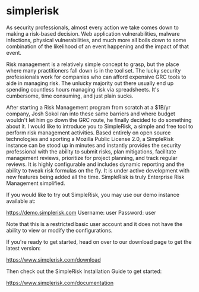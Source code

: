 simplerisk
==========
As security professionals, almost every action we take comes down to making a risk-based decision.  Web application vulnerabilities, malware infections, physical vulnerabilities, and much more all boils down to some combination of the likelihood of an event happening and the impact of that event.

Risk management is a relatively simple concept to grasp, but the place where many practitioners fall down is in the tool set.  The lucky security professionals work for companies who can afford expensive GRC tools to aide in managing risk.  The unlucky majority out there usually end up spending countless hours managing risk via spreadsheets.  It's cumbersome, time consuming, and just plain sucks.

After starting a Risk Management program from scratch at a $1B/yr company, Josh Sokol ran into these same barriers and where budget wouldn't let him go down the GRC route, he finally decided to do something about it.  I would like to introduce you to SimpleRisk, a simple and free tool to perform risk management activities.  Based entirely on open source technologies and sporting a Mozilla Public License 2.0, a SimpleRisk instance can be stood up in minutes and instantly provides the security professional with the ability to submit risks, plan mitigations, facilitate management reviews, prioritize for project planning, and track regular reviews.  It is highly configurable and includes dynamic reporting and the ability to tweak risk formulas on the fly.  It is under active development with new features being added all the time.  SimpleRisk is truly Enterprise Risk Management simplified.

If you would like to try out SimpleRisk, you may use our demo instance available at:

https://demo.simplerisk.com
Username: user
Password: user

Note that this is a restricted basic user account and it does not have the ability to view or modify the configurations.

If you're ready to get started, head on over to our download page to get the latest version:

https://www.simplerisk.com/download

Then check out the SimpleRisk Installation Guide to get started:

https://www.simplerisk.com/documentation
